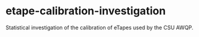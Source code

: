 # etape-calibration-investigation
Statistical investigation of the calibration of eTapes used by the CSU AWQP.
